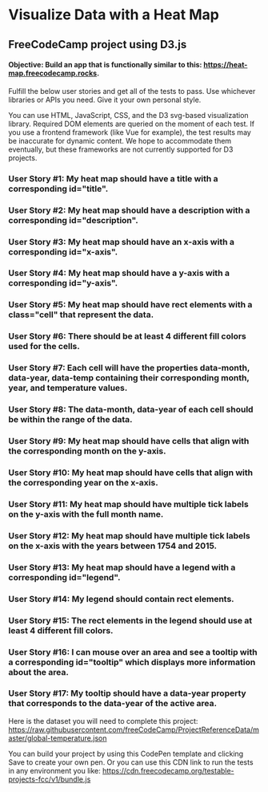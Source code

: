 # Visualize Data with a Heat Map

## FreeCodeCamp project using D3.js

#### Objective: Build an app that is functionally similar to this: https://heat-map.freecodecamp.rocks.

Fulfill the below user stories and get all of the tests to pass. Use whichever libraries or APIs you need. Give it your own personal style.

You can use HTML, JavaScript, CSS, and the D3 svg-based visualization library. Required DOM elements are queried on the moment of each test. If you use a frontend framework (like Vue for example), the test results may be inaccurate for dynamic content. We hope to accommodate them eventually, but these frameworks are not currently supported for D3 projects.

### User Story #1: My heat map should have a title with a corresponding id="title".

### User Story #2: My heat map should have a description with a corresponding id="description".

### User Story #3: My heat map should have an x-axis with a corresponding id="x-axis".

### User Story #4: My heat map should have a y-axis with a corresponding id="y-axis".

### User Story #5: My heat map should have rect elements with a class="cell" that represent the data.

### User Story #6: There should be at least 4 different fill colors used for the cells.

### User Story #7: Each cell will have the properties data-month, data-year, data-temp containing their corresponding month, year, and temperature values.

### User Story #8: The data-month, data-year of each cell should be within the range of the data.

### User Story #9: My heat map should have cells that align with the corresponding month on the y-axis.

### User Story #10: My heat map should have cells that align with the corresponding year on the x-axis.

### User Story #11: My heat map should have multiple tick labels on the y-axis with the full month name.

### User Story #12: My heat map should have multiple tick labels on the x-axis with the years between 1754 and 2015.

### User Story #13: My heat map should have a legend with a corresponding id="legend".

### User Story #14: My legend should contain rect elements.

### User Story #15: The rect elements in the legend should use at least 4 different fill colors.

### User Story #16: I can mouse over an area and see a tooltip with a corresponding id="tooltip" which displays more information about the area.

### User Story #17: My tooltip should have a data-year property that corresponds to the data-year of the active area.

Here is the dataset you will need to complete this project: https://raw.githubusercontent.com/freeCodeCamp/ProjectReferenceData/master/global-temperature.json

You can build your project by using this CodePen template and clicking Save to create your own pen. Or you can use this CDN link to run the tests in any environment you like: https://cdn.freecodecamp.org/testable-projects-fcc/v1/bundle.js
